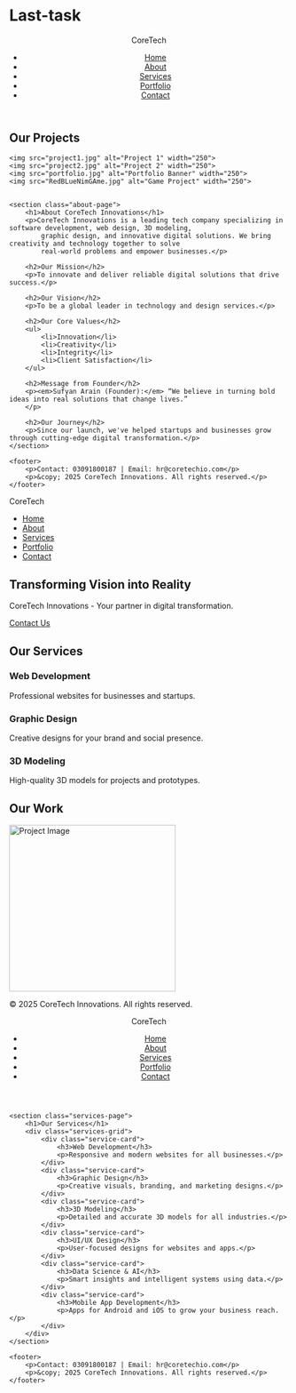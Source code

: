 # Last-task
<!-- about.html -->
<!DOCTYPE html>
<html lang="en">

<head>
    <meta charset="UTF-8" />
    <meta name="viewport" content="width=device-width, initial-scale=1.0" />
    <title>About Us | CoreTech Innovations</title>
    <link rel="stylesheet" href="style.css" />
    <script src="main.js"></script>

</head>

<body>
    <header>
        <nav class="navbar">
            <div class="logo">CoreTech</div>
            <ul class="nav-links">
                <li><a href="index.html">Home</a></li>
                <li><a href="about.html">About</a></li>
                <li><a href="services.html">Services</a></li>
                <li><a href="portfolio.html">Portfolio</a></li>
                <li><a href="contact.html">Contact</a></li>
            </ul>
        </nav>
    </header>
    <h2>Our Projects</h2>

    <img src="project1.jpg" alt="Project 1" width="250">
    <img src="project2.jpg" alt="Project 2" width="250">
    <img src="portfolio.jpg" alt="Portfolio Banner" width="250">
    <img src="RedBLueNimGAme.jpg" alt="Game Project" width="250">


    <section class="about-page">
        <h1>About CoreTech Innovations</h1>
        <p>CoreTech Innovations is a leading tech company specializing in software development, web design, 3D modeling,
            graphic design, and innovative digital solutions. We bring creativity and technology together to solve
            real-world problems and empower businesses.</p>

        <h2>Our Mission</h2>
        <p>To innovate and deliver reliable digital solutions that drive success.</p>

        <h2>Our Vision</h2>
        <p>To be a global leader in technology and design services.</p>

        <h2>Our Core Values</h2>
        <ul>
            <li>Innovation</li>
            <li>Creativity</li>
            <li>Integrity</li>
            <li>Client Satisfaction</li>
        </ul>

        <h2>Message from Founder</h2>
        <p><em>Sufyan Arain (Founder):</em> “We believe in turning bold ideas into real solutions that change lives.”
        </p>

        <h2>Our Journey</h2>
        <p>Since our launch, we've helped startups and businesses grow through cutting-edge digital transformation.</p>
    </section>

    <footer>
        <p>Contact: 03091800187 | Email: hr@coretechio.com</p>
        <p>&copy; 2025 CoreTech Innovations. All rights reserved.</p>
    </footer>
</body>

</html>
<!DOCTYPE html>
<html lang="en">

<head>
  <meta charset="UTF-8" />
  <meta name="viewport" content="width=device-width, initial-scale=1.0" />
  <title>CoreTech Innovations</title>

  <!-- Link to CSS file -->
  <link rel="stylesheet" href="style.css" />
</head>

<body>

  <!-- Navbar -->
  <nav class="navbar">
    <div class="logo">CoreTech</div>
    <ul class="nav-links">
      <li><a href="index.html">Home</a></li>
      <li><a href="about.html">About</a></li>
      <li><a href="services.html">Services</a></li>
      <li><a href="portfolio.html">Portfolio</a></li>
      <li><a href="contact.html">Contact</a></li>
    </ul>
  </nav>

  <!-- Hero Section -->
  <section class="hero">
    <h1>Transforming Vision into Reality</h1>
    <p>CoreTech Innovations - Your partner in digital transformation.</p>
    <a href="contact.html" class="btn">Contact Us</a>
  </section>

  <!-- Services Preview Section -->
  <section class="services-preview">
    <h2>Our Services</h2>
    <div class="services-grid">
      <div class="service-card">
        <h3>Web Development</h3>
        <p>Professional websites for businesses and startups.</p>
      </div>
      <div class="service-card">
        <h3>Graphic Design</h3>
        <p>Creative designs for your brand and social presence.</p>
      </div>
      <div class="service-card">
        <h3>3D Modeling</h3>
        <p>High-quality 3D models for projects and prototypes.</p>
      </div>
    </div>
  </section>

  <!-- Image or Project Sample -->
  <section class="preview-image">
    <h2>Our Work</h2>
    <img src="potfolio.PNG" alt="Project Image" width="300" />
  </section>

  <!-- Footer -->
  <footer>
    <p>&copy; 2025 CoreTech Innovations. All rights reserved.</p>
  </footer>

  <!-- Link to JavaScript -->
  <script src="main.js"></script>
</body>

</html>
<!-- services.html -->
<!DOCTYPE html>
<html lang="en">

<head>
    <meta charset="UTF-8" />
    <meta name="viewport" content="width=device-width, initial-scale=1.0" />
    <title>Our Services | CoreTech Innovations</title>
    <link rel="stylesheet" href="style.css" />
</head>

<body>
    <header>
        <nav class="navbar">
            <div class="logo">CoreTech</div>
            <ul class="nav-links">
                <li><a href="index.html">Home</a></li>
                <li><a href="about.html">About</a></li>
                <li><a href="services.html">Services</a></li>
                <li><a href="portfolio.html">Portfolio</a></li>
                <li><a href="contact.html">Contact</a></li>
            </ul>
        </nav>
    </header>

    <section class="services-page">
        <h1>Our Services</h1>
        <div class="services-grid">
            <div class="service-card">
                <h3>Web Development</h3>
                <p>Responsive and modern websites for all businesses.</p>
            </div>
            <div class="service-card">
                <h3>Graphic Design</h3>
                <p>Creative visuals, branding, and marketing designs.</p>
            </div>
            <div class="service-card">
                <h3>3D Modeling</h3>
                <p>Detailed and accurate 3D models for all industries.</p>
            </div>
            <div class="service-card">
                <h3>UI/UX Design</h3>
                <p>User-focused designs for websites and apps.</p>
            </div>
            <div class="service-card">
                <h3>Data Science & AI</h3>
                <p>Smart insights and intelligent systems using data.</p>
            </div>
            <div class="service-card">
                <h3>Mobile App Development</h3>
                <p>Apps for Android and iOS to grow your business reach.</p>
            </div>
        </div>
    </section>

    <footer>
        <p>Contact: 03091800187 | Email: hr@coretechio.com</p>
        <p>&copy; 2025 CoreTech Innovations. All rights reserved.</p>
    </footer>
</body>

</html>